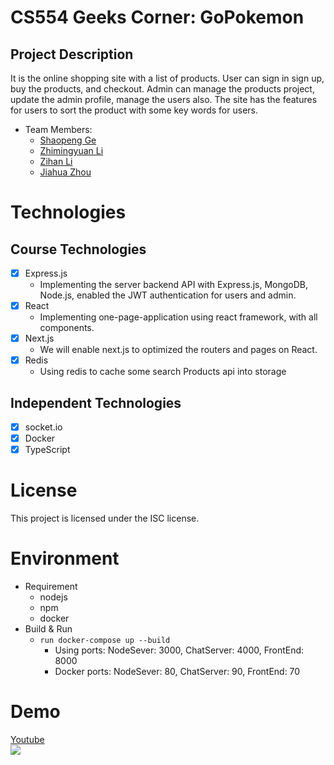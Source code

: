 # CS554 Geeks Corner: GoPokemon

## Project Description

It is the online shopping site with a list of products. User can sign in sign up, buy the products, and checkout. Admin can manage the products project, update the admin profile, manage the users also. The site has the features for users to sort the product with some key words for users.

- Team Members:
  - [Shaopeng Ge](https://github.com/ShaopengGe)
  - [Zhimingyuan Li](https://github.com/ZhimingyuanLiu)
  - [Zihan Li](https://github.com/lizihannnnn)
  - [Jiahua Zhou]()

# Technologies

## Course Technologies

- [x] Express.js
  - Implementing the server backend API with Express.js, MongoDB, Node.js, enabled the JWT authentication for users and admin.
- [x] React
  - Implementing one-page-application using react framework, with all components.
- [x] Next.js
  - We will enable next.js to optimized the routers and pages on React.
- [x] Redis
  - Using redis to cache some search Products api into storage

## Independent Technologies

- [x] socket.io
- [x] Docker
- [x] TypeScript

# License

 This project is licensed under the ISC license.

# Environment

- Requirement
  - nodejs
  - npm
  - docker
- Build & Run
  - `run docker-compose up --build`
    - Using ports: NodeSever: 3000, ChatServer: 4000, FrontEnd: 8000
    - Docker ports: NodeSever: 80, ChatServer: 90, FrontEnd: 70

# Demo

[Youtube](http://www.youtube.com/watch?v=UJGKoIhfZO8 'Pokemon')  
![](https://img.youtube.com/vi/UJGKoIhfZO8/0.jpg)
